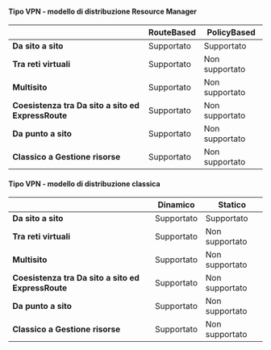 #### Tipo VPN - modello di distribuzione Resource Manager
|  | **RouteBased** | **PolicyBased** |
| --- | --- | --- |
| **Da sito a sito** |Supportato |Supportato |
| **Tra reti virtuali** |Supportato |Non supportato |
| **Multisito** |Supportato |Non supportato |
| **Coesistenza tra Da sito a sito ed ExpressRoute** |Supportato |Non supportato |
| **Da punto a sito** |Supportato |Non supportato |
| **Classico a Gestione risorse** |Supportato |Non supportato |

#### Tipo VPN - modello di distribuzione classica
|  | **Dinamico** | **Statico** |
| --- | --- | --- |
| **Da sito a sito** |Supportato |Supportato |
| **Tra reti virtuali** |Supportato |Non supportato |
| **Multisito** |Supportato |Non supportato |
| **Coesistenza tra Da sito a sito ed ExpressRoute** |Supportato |Non supportato |
| **Da punto a sito** |Supportato |Non supportato |
| **Classico a Gestione risorse** |Supportato |Non supportato |

<!---HONumber=AcomDC_0907_2016-->